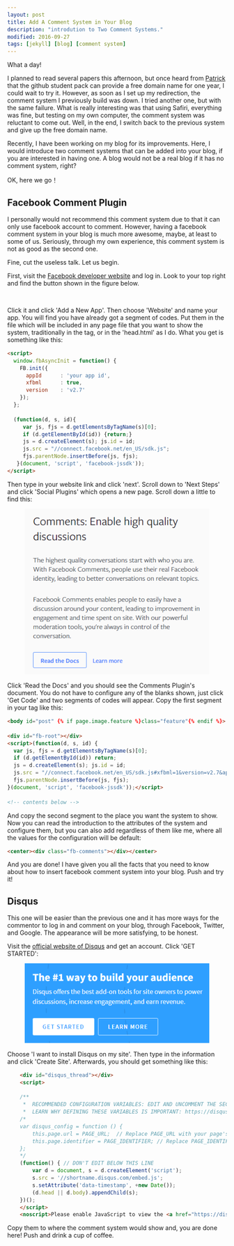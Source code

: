 ```yaml
---
layout: post
title: Add A Comment System in Your Blog
description: "introdution to Two Comment Systems."
modified: 2016-09-27
tags: [jekyll] [blog] [comment system]
---
```


What a day! 

I planned to read several papers this afternoon, but once heard from [Patrick](http://patrick-peng.me/) that the github student pack can provide a free domain name for one year, I could wait to try it. However, as soon as I set up my redirection, the comment system I previously build was down. I tried another one, but with the same failure. What is really interesting was that using Safiri, everything was fine, but testing on my own computer, the comment system was reluctant to come out. Well, in the end, I switch back to the previous system and give up the free domain name.

Recently, I have been working on my blog for its improvements. Here, I would introduce two comment systems that can be added into your blog, if you are interested in having one. A blog would not be a real blog if it has no comment system, right?

OK, here we go！

## Facebook Comment Plugin
I personally would not recommend this comment system due to that it can only use facebook account to comment. However, having a facebook comment system in your blog is much more awesome, maybe, at least to some of us. Seriously, through my own experience, this comment system is not as good as the second one.

Fine, cut the useless talk. Let us begin.

First, visit the [Facebook developer website](https://developers.facebook.com/) and log in. Look to your top right and find the button shown in the figure below. 

<figure>
	<img src="/images/comment system/my app.png" alt="">
</figure>

Click it and click 'Add a New App'. Then choose 'Website' and name your app. You will find you have already got a segment of codes. Put them in the file which will be included in any page file that you want to show the system, traditionally in the <body> tag, or in the 'head.html' as I do. What you get is something like this:

``` html
<script>
  window.fbAsyncInit = function() {
    FB.init({
      appId      : 'your app id',
      xfbml      : true,
      version    : 'v2.7'
    });
  };

  (function(d, s, id){
     var js, fjs = d.getElementsByTagName(s)[0];
     if (d.getElementById(id)) {return;}
     js = d.createElement(s); js.id = id;
     js.src = "//connect.facebook.net/en_US/sdk.js";
     fjs.parentNode.insertBefore(js, fjs);
   }(document, 'script', 'facebook-jssdk'));
</script>
```

Then type in your website link and click 'next'. Scroll down to 'Next Steps' and click 'Social Plugins' which opens a new page. Scroll down a little to find this:

<figure>
	<img src="/images/comment system/comments.png" alt="">
</figure>

Click 'Read the Docs' and you should see the Comments Plugin's document. You do not have to configure any of the blanks shown, just click 'Get Code' and two segments of codes will appear. Copy the first segment in your <body> tag like this:

``` html
<body id="post" {% if page.image.feature %}class="feature"{% endif %}>

<div id="fb-root"></div>
<script>(function(d, s, id) {
  var js, fjs = d.getElementsByTagName(s)[0];
  if (d.getElementById(id)) return;
  js = d.createElement(s); js.id = id;
  js.src = "//connect.facebook.net/en_US/sdk.js#xfbml=1&version=v2.7&appId=your app id";
  fjs.parentNode.insertBefore(js, fjs);
}(document, 'script', 'facebook-jssdk'));</script>

<!-- contents below -->
```

And copy the second segment to the place you want the system to show. Now you can read the introduction to the attributes of the system and configure them, but you can also add regardless of them like me, where all the values for the configuration will be default:

``` html
<center><div class="fb-comments"></div></center>
```

And you are done! I have given you all the facts that you need to know about how to insert facebook comment system into your blog. Push and try it!

## Disqus
This one will be easier than the previous one and it has more ways for the commentor to log in and comment on your blog, through Facebook, Twitter, and Google. The appearance will be more satisfying, to be honest.

Visit the [official website of Disqus](https://disqus.com/) and get an account. Click 'GET STARTED':

<figure>
	<img src="/images/comment system/get started.png" alt="">
</figure>

Choose 'I want to install Disqus on my site'. Then type in the information and click 'Create Site'. Afterwards, you should get something like this:

``` html
    <div id="disqus_thread"></div>
    <script>

    /**
     *  RECOMMENDED CONFIGURATION VARIABLES: EDIT AND UNCOMMENT THE SECTION BELOW TO INSERT DYNAMIC VALUES FROM YOUR PLATFORM OR CMS.
     *  LEARN WHY DEFINING THESE VARIABLES IS IMPORTANT: https://disqus.com/admin/universalcode/#configuration-variables */
    /*
    var disqus_config = function () {
        this.page.url = PAGE_URL;  // Replace PAGE_URL with your page's canonical URL variable
        this.page.identifier = PAGE_IDENTIFIER; // Replace PAGE_IDENTIFIER with your page's unique identifier variable
    };
    */
    (function() { // DON'T EDIT BELOW THIS LINE
        var d = document, s = d.createElement('script');
        s.src = '//shortname.disqus.com/embed.js';
        s.setAttribute('data-timestamp', +new Date());
        (d.head || d.body).appendChild(s);
    })();
    </script>
    <noscript>Please enable JavaScript to view the <a href="https://disqus.com/?ref_noscript">comments powered by Disqus.</a></noscript>
```

Copy them to where the comment system would show and, you are done here! Push and drink a cup of coffee.

